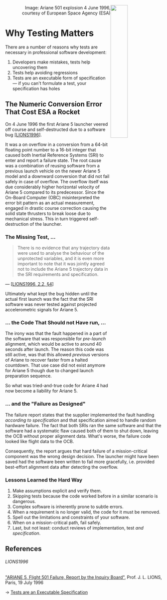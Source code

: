 <img style="float: right; width: 33%;" src="https://www.esa.int/var/esa/storage/images/esa_multimedia/images/1998/01/ariane_501_explosion/9088578-6-eng-GB/Ariane_501_explosion_pillars.jpg"/><p style="text-align: right">Image: Ariane 501 explosion 4 June 1996,<br/>courtesy of European Space Agency (ESA)</p>

# Why Testing Matters

There are a number of reasons why tests are necessary in professional software development:

1. Developers make mistakes, tests help uncovering them
2. Tests help avoiding regressions
3. Tests are an executable form of specification &mdash; if you can't formulate a test, your specification has holes

## The Numeric Conversion Error That Cost ESA a Rocket

On 4 June 1996 the first Ariane 5 launcher veered off course and self-destructed due to a software bug [[LIONS1996]](#lions1996).

It was a on overflow in a conversion from a 64-bit floating point number to a 16-bit integer that caused both Inertial Reference Systems (SRI) to enter and report a failure state. The root cause was a combination of reusing software from a previous launch vehicle on the newer Ariane 5 model and a downward conversion that did not fail safely in case of overflow. The overflow itself was due considerably higher horizontal velocity of Ariane 5 compared to its predecessor. Since the On-Board Computer (OBC) misinterpreted the error bit pattern as an actual measurement, engaged in drastic course correction causing the solid state thrusters to break loose due to mechanical stress. This in turn triggered self-destruction of the launcher.

### The Missing Test, &hellip;

> There is no evidence that any trajectory data were used to analyse the behaviour of the unprotected variables, and it is even more important to note that it was jointly agreed not to include the Ariane 5 trajectory data in the SRI requirements and specification.

&mdash; [[LIONS1996, 2.2, §4](#lions1996)]

Ultimately what kept the bug hidden until the actual first launch was the fact that the SRI software was never tested against projected accelerometric signals for Ariane 5.  

### &hellip; the Code That Should not Have run,  &hellip;

The irony was that the fault happened in a part of the software that was responsible for _pre-launch_ alignment, which would be active to around 40 seconds after launch. The reason this code was still active, was that this allowed _previous_ versions of Ariane to recover faster from a halted countdown. That use case did not exist anymore for Ariane 5 though due to changed launch preparation sequence.

So what was tried-and-true code for Ariane 4 had now become a liability for Ariane 5.

### &hellip; and the "Failure as Designed"

The failure report states that the supplier implemented the fault handling _according to specification_ and that specification aimed to handle random hardware failure. The fact that both SRIs ran the same software and that the software had a systematic flaw caused both of them to shut down, leaving the OCB without proper alignment data. What's worse, the failure code looked like flight data to the OCB.

Consequently, the report argues that hard failure of a mission-critical component was the wrong design decision. The launcher might have been saved had the software been written to fail more gracefully, i.e. provided best-effort alignment data after detecting the overflow.

### Lessons Learned the Hard Way

1. Make assumptions explicit and verify them.
2. Skipping tests because the code worked before in a similar scenario is dangerous.
3. Complex software is inherently prone to subtle errors.
4. When a requirement is no longer valid, the code for it must be removed.
5. Spell out the limitations and constraints of your software.
6. When on a mission-critical path, fail safely.
7. Last, but not least: conduct reviews of implementation, test _and specification_.


## References

###### LIONS1996
["ARIANE 5, Flight 501 Failure, Report by the Inquiry Board"](https://esamultimedia.esa.int/docs/esa-x-1819eng.pdf), Prof. J. L. LIONS, Paris, 19 July 1996

&rarr; [Tests are an Executable Specification](test_are_an_executable_specification.md)